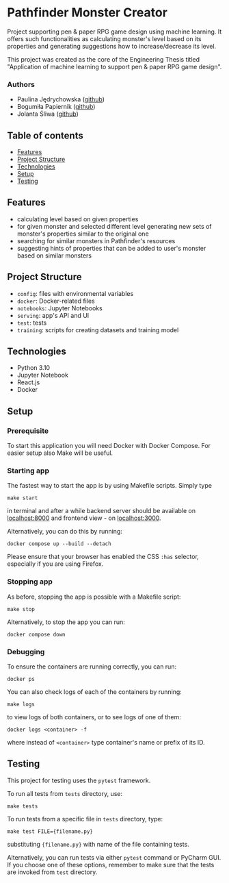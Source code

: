 # Pathfinder Monster Creator
Project supporting pen & paper RPG game design using machine learning. It offers such functionalities as calculating 
monster's level based on its properties and generating suggestions how to increase/decrease its level.

This project was created as the core of the Engineering Thesis titled "Application of machine learning to support 
pen & paper RPG game design".

### Authors
* Paulina Jędrychowska ([github](https://github.com/Paulina100))
* Bogumiła Papiernik ([github](https://github.com/bogumilap))
* Jolanta Śliwa ([github](https://github.com/tunczyk101))

## Table of contents
* [Features](#features)
* [Project Structure](#project-structure)
* [Technologies](#technologies)
* [Setup](#setup)
* [Testing](#testing)


## Features
* calculating level based on given properties
* for given monster and selected different level generating new sets of monster's properties similar to the original one
* searching for similar monsters in Pathfinder's resources
* suggesting hints of properties that can be added to user's monster based on similar monsters


## Project Structure
* `config`: files with environmental variables
* `docker`: Docker-related files
* `notebooks`: Jupyter Notebooks
* `serving`: app's API and UI
* `test`: tests
* `training`: scripts for creating datasets and training model


## Technologies
* Python 3.10
* Jupyter Notebook
* React.js
* Docker


## Setup
### Prerequisite
To start this application you will need Docker with Docker Compose. For easier setup also Make will be useful.

### Starting app
The fastest way to start the app is by using Makefile scripts. Simply type 
```shell
make start
```
in terminal and after a while backend server should be available on [localhost:8000](http://localhost:8000) 
and frontend view - on [localhost:3000](http://localhost:3000/).

Alternatively, you can do this by running:
```shell
docker compose up --build --detach
```

Please ensure that your browser has enabled the CSS `:has` selector, especially if you are using Firefox.

### Stopping app
As before, stopping the app is possible with a Makefile script:
```shell
make stop
```

Alternatively, to stop the app you can run:
```shell
docker compose down
```

### Debugging
To ensure the containers are running correctly, you can run:
```shell
docker ps
```

You can also check logs of each of the containers by running:
```shell
make logs
```
to view logs of both containers, or to see logs of one of them:
```shell
docker logs <container> -f
```
where instead of `<container>` type container's name or prefix of its ID.


## Testing
This project for testing uses the `pytest` framework.

To run all tests from `tests` directory, use:
```shell
make tests
```

To run tests from a specific file in `tests` directory, type:
```shell
make test FILE={filename.py}
```
substituting `{filename.py}` with name of the file containing tests.

Alternatively, you can run tests via either `pytest` command or PyCharm GUI. If you choose one of these options, 
remember to make sure that the tests are invoked from `test` directory.
